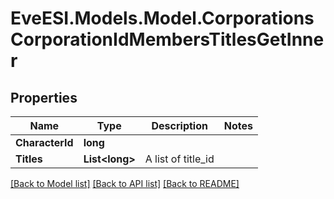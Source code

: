 # EveESI.Models.Model.CorporationsCorporationIdMembersTitlesGetInner

## Properties

Name | Type | Description | Notes
------------ | ------------- | ------------- | -------------
**CharacterId** | **long** |  | 
**Titles** | **List&lt;long&gt;** | A list of title_id | 

[[Back to Model list]](../README.md#documentation-for-models) [[Back to API list]](../README.md#documentation-for-api-endpoints) [[Back to README]](../README.md)

